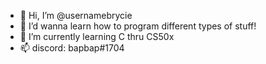 - 👋 Hi, I’m @usernamebrycie
- 👀 I’d wanna learn how to program different types of stuff!
- 🌱 I’m currently learning C thru CS50x
- 📫 discord: bapbap#1704

<!---
usernamebrycie/usernamebrycie is a ✨ special ✨ repository because its `README.md` (this file) appears on your GitHub profile.
You can click the Preview link to take a look at your changes.
--->
